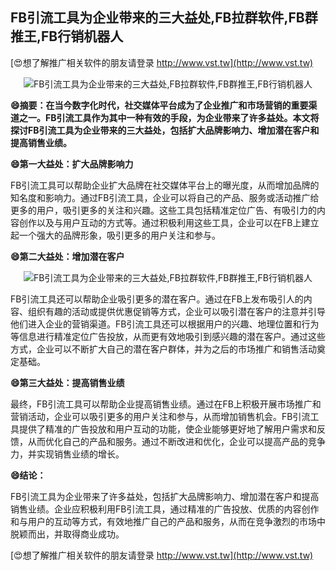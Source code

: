 ## **FB引流工具为企业带来的三大益处,FB拉群软件,FB群推王,FB行销机器人**

[😍想了解推广相关软件的朋友请登录 http://www.vst.tw](http://www.vst.tw)

 <center><img src="https://vst.tw/MP4/tuiguang/png/6.png" alt="FB引流工具为企业带来的三大益处,FB拉群软件,FB群推王,FB行销机器人"></center>

**😄摘要：在当今数字化时代，社交媒体平台成为了企业推广和市场营销的重要渠道之一。FB引流工具作为其中一种有效的手段，为企业带来了许多益处。本文将探讨FB引流工具为企业带来的三大益处，包括扩大品牌影响力、增加潜在客户和提高销售业绩。**

**😄第一大益处：扩大品牌影响力**

FB引流工具可以帮助企业扩大品牌在社交媒体平台上的曝光度，从而增加品牌的知名度和影响力。通过FB引流工具，企业可以将自己的产品、服务或活动推广给更多的用户，吸引更多的关注和兴趣。这些工具包括精准定位广告、有吸引力的内容创作以及与用户互动的方式等。通过积极利用这些工具，企业可以在FB上建立起一个强大的品牌形象，吸引更多的用户关注和参与。

**😄第二大益处：增加潜在客户**

 <center><img src="https://vst.tw/MP4/tuiguang/png/8.png" alt="FB引流工具为企业带来的三大益处,FB拉群软件,FB群推王,FB行销机器人"></center>

FB引流工具还可以帮助企业吸引更多的潜在客户。通过在FB上发布吸引人的内容、组织有趣的活动或提供优惠促销等方式，企业可以吸引潜在客户的注意并引导他们进入企业的营销渠道。FB引流工具还可以根据用户的兴趣、地理位置和行为等信息进行精准定位广告投放，从而更有效地吸引到感兴趣的潜在客户。通过这些方式，企业可以不断扩大自己的潜在客户群体，并为之后的市场推广和销售活动奠定基础。

**😄第三大益处：提高销售业绩**

最终，FB引流工具可以帮助企业提高销售业绩。通过在FB上积极开展市场推广和营销活动，企业可以吸引更多的用户关注和参与，从而增加销售机会。FB引流工具提供了精准的广告投放和用户互动的功能，使企业能够更好地了解用户需求和反馈，从而优化自己的产品和服务。通过不断改进和优化，企业可以提高产品的竞争力，并实现销售业绩的增长。

**😄结论：**

FB引流工具为企业带来了许多益处，包括扩大品牌影响力、增加潜在客户和提高销售业绩。企业应积极利用FB引流工具，通过精准的广告投放、优质的内容创作和与用户的互动等方式，有效地推广自己的产品和服务，从而在竞争激烈的市场中脱颖而出，并取得商业成功。

[😍想了解推广相关软件的朋友请登录 http://www.vst.tw](http://www.vst.tw)



